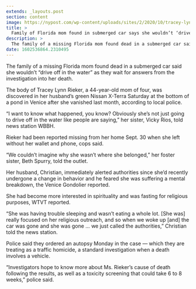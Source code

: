 ```yaml
--- 
extends: _layouts.post 
section: content 
image: https://nypost.com/wp-content/uploads/sites/2/2020/10/tracey-lynn-rieker.jpg?quality=90&strip=all&w=1200 
title: > 
  Family of Florida mom found in submerged car says she wouldn’t ‘drive off in the water’ 
description: > 
  The family of a missing Florida mom found dead in a submerged car said she wouldn’t “drive off in the water” as they wait for answers from the investigation into her death.“I want to know what happened, you know?Obviously she’s not just going to drive off in the water like people are saying,” her sister, Vicky Rios, told news station WBBH.Rieker had been reported missing from her home Sept. 30 when she left without her wallet and phone, cops said.“We couldn’t imagine why she wasn’t where she belonged,” her foster sister, Beth Spurry, told the outlet. 
date: 1602536864.2310495 
--- 
```

The family of a missing Florida mom found dead in a submerged car said she wouldn’t “drive off in the water” as they wait for answers from the investigation into her death.

The body of Tracey Lynn Rieker, a 44-year-old mom of four, was discovered in her husband’s green Nissan X-Terra Saturday at the bottom of a pond in Venice after she vanished last month, according to local police.

“I want to know what happened, you know? Obviously she’s not just going to drive off in the water like people are saying,” her sister, Vicky Rios, told news station WBBH.

Rieker had been reported missing from her home Sept. 30 when she left without her wallet and phone, cops said.

“We couldn’t imagine why she wasn’t where she belonged,” her foster sister, Beth Spurry, told the outlet.

Her husband, Christian, immediately alerted authorities since she’d recently undergone a change in behavior and he feared she was suffering a mental breakdown, the Venice Gondolier reported.

She had become more interested in spirituality and was fasting for religious purposes, WTVT reported.

“She was having trouble sleeping and wasn’t eating a whole lot. [She was] really focused on her religious outreach, and so when we woke up [and] the car was gone and she was gone … we just called the authorities,” Christian told the news station.

Police said they ordered an autopsy Monday in the case — which they are treating as a traffic homicide, a standard investigation when a death involves a vehicle.

“Investigators hope to know more about Ms. Rieker’s cause of death following the results, as well as a toxicity screening that could take 6 to 8 weeks,” police said.